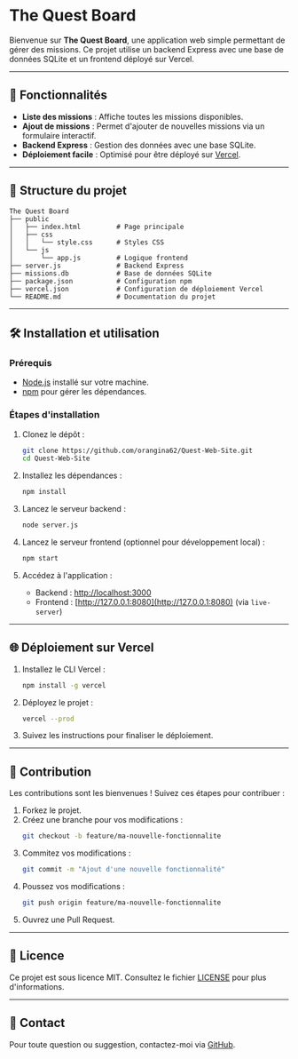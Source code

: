 # The Quest Board

Bienvenue sur **The Quest Board**, une application web simple permettant de gérer des missions. Ce projet utilise un backend Express avec une base de données SQLite et un frontend déployé sur Vercel.

---

## 🚀 Fonctionnalités

- **Liste des missions** : Affiche toutes les missions disponibles.
- **Ajout de missions** : Permet d'ajouter de nouvelles missions via un formulaire interactif.
- **Backend Express** : Gestion des données avec une base SQLite.
- **Déploiement facile** : Optimisé pour être déployé sur [Vercel](https://vercel.com).

---

## 📂 Structure du projet

```
The Quest Board
├── public
│   ├── index.html         # Page principale
│   ├── css
│   │   └── style.css      # Styles CSS
│   └── js
│       └── app.js         # Logique frontend
├── server.js              # Backend Express
├── missions.db            # Base de données SQLite
├── package.json           # Configuration npm
├── vercel.json            # Configuration de déploiement Vercel
└── README.md              # Documentation du projet
```

---

## 🛠️ Installation et utilisation

### Prérequis

- [Node.js](https://nodejs.org/) installé sur votre machine.
- [npm](https://www.npmjs.com/) pour gérer les dépendances.

### Étapes d'installation

1. Clonez le dépôt :
   ```bash
   git clone https://github.com/orangina62/Quest-Web-Site.git
   cd Quest-Web-Site
   ```

2. Installez les dépendances :
   ```bash
   npm install
   ```

3. Lancez le serveur backend :
   ```bash
   node server.js
   ```

4. Lancez le serveur frontend (optionnel pour développement local) :
   ```bash
   npm start
   ```

5. Accédez à l'application :
   - Backend : [http://localhost:3000](http://localhost:3000)
   - Frontend : [http://127.0.0.1:8080](http://127.0.0.1:8080) (via `live-server`)

---

## 🌐 Déploiement sur Vercel

1. Installez le CLI Vercel :
   ```bash
   npm install -g vercel
   ```

2. Déployez le projet :
   ```bash
   vercel --prod
   ```

3. Suivez les instructions pour finaliser le déploiement.

---

## 🤝 Contribution

Les contributions sont les bienvenues ! Suivez ces étapes pour contribuer :

1. Forkez le projet.
2. Créez une branche pour vos modifications :
   ```bash
   git checkout -b feature/ma-nouvelle-fonctionnalite
   ```
3. Commitez vos modifications :
   ```bash
   git commit -m "Ajout d'une nouvelle fonctionnalité"
   ```
4. Poussez vos modifications :
   ```bash
   git push origin feature/ma-nouvelle-fonctionnalite
   ```
5. Ouvrez une Pull Request.

---

## 📜 Licence

Ce projet est sous licence MIT. Consultez le fichier [LICENSE](LICENSE) pour plus d'informations.

---

## 📧 Contact

Pour toute question ou suggestion, contactez-moi via [GitHub](https://github.com/orangina62).